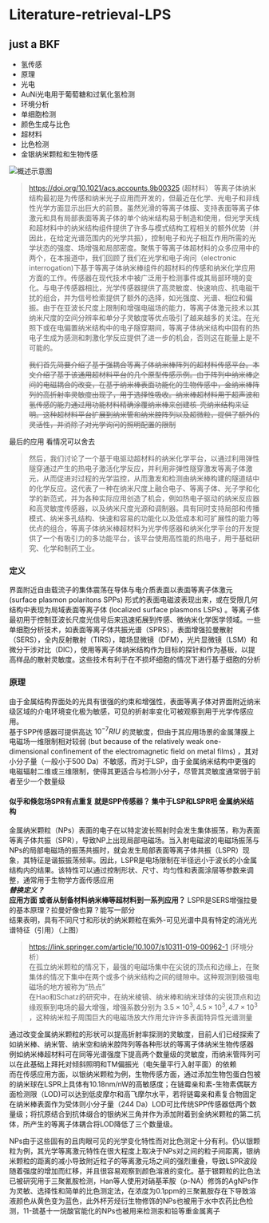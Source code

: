# Literature-retrieval-LPS
## just a BKF
* 氢传感
* 原理
* 光电
* AuNi光电用于葡萄糖和过氧化氢检测  
* 环境分析  
* 单细胞检测 
* 颜色生成与比色 
* 超材料 
* 比色检测  
* 金银纳米颗粒和生物传感

![概述示意图](https://pubs.acs.org/cms/10.1021/acs.accounts.9b00325/asset/images/medium/ar9b00325_0008.gif"sa")
> https://doi.org/10.1021/acs.accounts.9b00325 (超材料）
> 等离子体纳米结构最初是为传感和纳米光子应用而开发的，但最近在化学、光电子和非线性光学方面显示出巨大的前景。虽然光滑的等离子体膜、支持表面等离子体激元和具有局部表面等离子体的单个纳米结构易于制造和使用，但光学天线和超材料中的纳米结构组件提供了许多与模式结构工程相关的额外优势（并因此，在给定光谱范围内的光学共振），控制电子和光子相互作用所需的光学状态的强度、场增强和局部密度。聚焦于等离子体超材料的众多应用中的两个，在本报道中，我们回顾了我们在光学和电子询问（electronic interrogation)下基于等离子体纳米棒组件的超材料的传感和纳米化学应用方面的工作。传感器在现代技术中被广泛用于检测事件或其局部环境的变化。与电子传感器相比，光学传感器提供了高灵敏度、快速响应、抗电磁干扰的组合，并为信号检索提供了额外的选择，如光强度、光谱、相位和偏振。由于在亚波长尺度上限制和增强电磁场的能力，等离子体激元技术以其纳米尺度的空间分辨率和单分子灵敏度等优点吸引了越来越多的关注。在光照下或在电偏置纳米结构中的电子隧穿期间，等离子体纳米结构中固有的热电子生成为感测和刺激化学反应提供了进一步的机会，否则这在能量上是不可能的。
>
> ~~我们首先简要介绍了基于强耦合等离子体纳米棒阵列的超材料传感平台。本文介绍了基于该通用超材料平台的几个原型传感示例。由于阵列中纳米棒之间的电磁耦合的改变，在基于纳米棒表面功能化的生物传感中，金纳米棒阵列的高折射率灵敏度出现了，用于选择性吸收。纳米棒超材料用于超声波和氢传感的能力通过用功能材料精确涂覆纳米棒来创建核-壳纳米结构来证明。这种超材料平台扩展到纳米管和纳米腔阵列以及超微粒，提供了额外的灵活性，并消除了对光学询问的照明配置的限制~~

最后的应用 看情况可以舍去 

> 然后，我们讨论了一个基于电驱动超材料的纳米化学平台，以通过利用弹性隧穿通过产生的热电子激活化学反应，并利用非弹性隧穿激发等离子体激元，从而促进对过程的光学监控，从而激发和检测由纳米棒构建的隧道结中的化学反应。这代表了一种在纳米尺度上融合电子、等离子体、光子学和化学的新范式，并为各种实际应用创造了机会，例如热电子驱动的纳米反应器和高灵敏度传感器，以及纳米尺度光源和调制器。具有同时支持局部和传播模式、纳米多孔结构、快速和容易的功能化以及低成本和可扩展性的能力等优点的组合，等离子体纳米棒超材料为光学传感器和纳米化学平台的开发提供了一个有吸引力的多功能平台，该平台使用高性能的热电子，用于基础研究、化学和制药工业。

### 定义
界面附近自由载流子的集体震荡在导体与电介质表面以表面等离子体激元 (surface plasmon polaritons SPPs) 形式的表面电磁波表现出来，或在受限几何结构中表现为局域表面等离子体 (localized surface plasmons LSPs) 。等离子体最初用于控制亚波长尺度光信号后来迅速拓展到传感、微纳米化学医学领域。一些单细胞分析技术，如表面等离子体共振光谱（SPRS），表面增强拉曼散射（SERS），全内反射散射（TIRS），暗场显微镜（DFM），光片显微镜（LSM）和微分干涉对比（DIC），使用等离子体纳米结构作为目标的探针和作为基板，以提高样品的散射灵敏度。这些技术有利于在不损坏细胞的情况下进行基于细胞的分析
### 原理
由于金属结构界面处的光具有很强的约束和增强性，表面等离子体对界面附近纳米级区域的介电环境变化极为敏感，可见的折射率变化可被观察到用于光学传感应用。  
基于SPP传感器可提供高达 $10^{-7} RIU$ 的灵敏度，但由于其应用场景的金属薄膜上电磁场一维限制相对较弱 (but because of the relatively weak one-dimensional confinement of the electromagnetic field on metal films) ，其对小分子量（一般小于500 Da）不敏感，而对于LSP，由于金属纳米结构中更强的电磁辐射二维或三维限制，使得其更适合与检测小分子，尽管其灵敏度通常弱于前者至少一个数量级
#### 似乎和倏忽场SPR有点重复 就是SPP传感器？ 集中于LSP和LSPR吧 金属纳米结构
金属纳米颗粒（NPs）表面的电子在以特定波长照射时会发生集体振荡，称为表面等离子体共振（SPR），导致NP上出现局部电磁场。当入射电磁波的电磁场振荡与NPs的局部电磁场的振荡共振时，就会发生局部表面等离子体共振（LSPR）现象，其特征是谐振振荡频率。因此，LSPR是电场限制在半径远小于波长的小金属结构内的结果。该特性可以通过控制形状、尺寸、均匀性和表面涂层等参数来调整，通常用于生物学方面传感应用  
***替换定义？***  
**应用方面  或者从制备材料纳米棒等超材料到一系列应用？** LSPR是SERS增强拉曼的基本原理？拉曼好像也算？能写一部分  
结果表明，具有不同尺寸和形状的纳米颗粒在紫外-可见光谱中具有特定的消光光谱特征（引用）（上图）
> https://link.springer.com/article/10.1007/s10311-019-00962-1 (环境分析）  
> 在孤立纳米颗粒的情况下，最强的电磁场集中在尖锐的顶点和边缘上，在聚集体的情况下集中在两个或多个纳米结构之间的缝隙中。这种观测到极强电磁场的地方被称为“热点”  
> 在Hao和Schatz的研究中，在纳米棱镜、纳米棒和纳米球体的尖锐顶点和边缘观察到电场的最大增强，增强系数分别为 $3.5\times 10^3, 4.5\times 10^3, 4.7\times 10^3$ ，这种纳米粒子周围巨大的电磁场放大作用允许许多表面特异性光谱测量  

通过改变金属纳米颗粒的形状可以提高折射率探测的灵敏度，⽬前人们已经探索了如纳米棒、纳米管、纳米空和纳米腔阵列等各种形状的等离⼦体纳米⽣物传感器
例如纳米棒超材料可在同等光谱强度下提高两个数量级的灵敏度，而纳米管阵列可以在此基础上拜托对倾斜照明和TM偏振光（电矢量平行入射平面）的依赖  
而在传感应用方面，以银纳米颗粒为例，生物传感方面，通过添加生物包蛋白包被的纳米球在LSPR上具体有10.18nm/nW的高敏感度；在链霉亲和素-生物素偶联方面检测限（LOD)可以达到低皮摩尔和高飞摩尔水平，若将链霉亲和素复合物固定在纳米棒表面作为受体则小分子量（244 Da）LOD可比传统SPP传感器低两个数量级；将抗原结合到抗体缀合的银纳米三角并作为添加附着到金纳米颗粒的第二抗体，所产生的等离子体耦合将LOD降低了三个数量级。

NPs由于这些固有的且肉眼可见的光学变化特性而对比色测定十分有利。仍以银颗粒为例，其光学等离激元特性在很大程度上取决于NPs对之间的粒子间距离，银纳米颗粒的距离的减小导致附近粒子的等离激元场之间的强烈重叠，导致LSPR波段随着强度的增加而红移，并且很容易观察到颜色溶液的变化。基于银颗粒的比色法已被研究用于三聚氰胺检测，Han等人使用对硝基苯胺（p-NA）修饰的AgNPs作为灵敏、选择性和简单的比色测定法，在浓度为0.1ppm的三聚氰胺存在下导致溶液颜色从黄色变为蓝色，此外杯芳烃衍生物修饰的NPs也被用于水中农药比色检测，11-巯基十一烷酸官能化的NPs也被用来检测汞和铅等重金属离子
